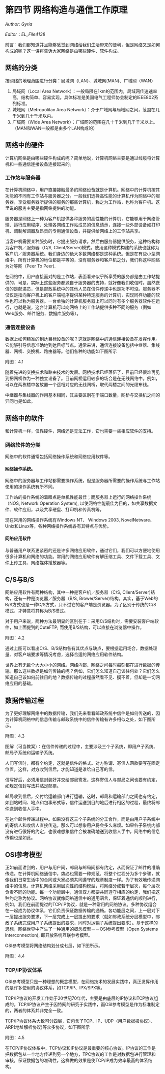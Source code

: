 # 第四节 网络构造与通信工作原理

*Author: Gyria*

*Editor：EL_File4138*

前言：我们都知道并且能够感觉到网络给我们生活带来的便利，但是网络又是如何构成的呢？这一讲将告诉大家网络是由哪些硬件、软件构成。

## 网络的分类

按网络的地理范围进行分类：局域网（LAN）、城域网(MAN)、广域网（WAN）

1. 局域网（Local Area Network）：一般局限在1km的范围内，局域网传速速率高，结构简单、容易实现，具体标准是美国电气工程师协会制定的IEEE802系列标准。
2. 城域网（Metropolitan Area Network）：介于广域网与局域网之间，范围在几千米到几十千米以内。
3. 广域网（Wide Area Network）：广域网的范围在几十千米到几千千米以上。（MAN和WAN一般都是由多个LAN构成的）

## 网络中的硬件

计算机网络是由哪些硬件构成的呢？简单地说，计算机网络主要是通过线缆将计算机和一些通信连接设备连接起来的。

### 工作站与服务器

在计算机网络中，用户直接接触最多的网络设备就是计算机。网络中的计算机按其功能的不同有工作站与服务器之分。一般我们选择高性能的计算机作为网络中的服务器，享受服务器所提供的服务的那些计算机，称之为工作站，也称为客户机。这里说的服务主要是指网络提供的功能。

服务器是网络上一种为客户机提供各种服务的高性能的计算机，它能够用于网络管理、运行应用程序、处理各网络工作站成员的信息请示，连接一些外部设备如打印机、调制解调器及昂贵的专用通信设备，并提供给网络上的工作站共享。

当客户机需要某种服务时，它提出服务请求，然后由服务器提供服务，这种结构称为客户机／服务器（C/S, Client/Server)模式。使用这种模式构建的系统也就称为客户机／服务器系统。我们身边的绝大多数网络都是这种系统。但是在有些小型网络中，所有计算机的地位都是平等的，没有服务器和客户机之分，我们称这种网络为对等网（Peer To Peer).

在网络中，用户直接面对的是工作站，表面看来似乎所享受的服务都是由工作站提供的，可是，实际上这些服务都源自于服务器的支持，就好像我们收信时，虽然送信的是邮递员，但是邮政系统中的其他人员在信件传递中也是功不可没。服务器不仅仅是指向客户机上的客户端程序提供某种特定服务的计算机，实现同样功能的软件也可以称为服务器。一台单独的计算机服务器上可以同时有多个服务器软件在运行，也就是说，这台计算机可以向网络上的工作站提供多种不同的服务（例如Web服务、邮件服务、数据库服务等）。

### 通信连接设备

数据上如何精准的到达目标设备的呢？这就是网络中的通信连接设备在发挥作用。它能够引导信息准确地到达目标节点。通常来讲，通信连接设备包括中继器、集线器、网桥、交换机、路由器等。他们各种的功能如下图所示

附图：4.1

随着先进的交换技术和路由技术的发展。网桥技术已经落伍了，目前已经很难再见到把网桥作为一种独立设备了。目前网桥运用较多的场合是在无线网络中。例如，可以在两栋楼中各放置一个遥相对应的无线网桥，取代两楼之间的光缆布线。

中继器与集线器的作用基本相同，其主要区别在于端口数量，网桥与交换机之间的异同也是如此。

## 网络中的软件

和计算机一样，仅靠硬件，网络还是无法工作，它也需要一些相应软件的支持。

### 网络软件的分类

网络中的软件通常包括网络操作系统和网络应用软件等。

#### 网络操作系统。

网络中的服务器与工作站都需要操作系统，但是服务器所需要的操作系统与工作站使用的操作系统有所不同。

工作站的操作系统的着眼点是单机性能最佳；而服务器上运行的网络操作系统（NOS, Network Operation System), 以使网络性能最佳为目的，如共享数据文件、软件应用，以及共享硬盘、打印机和传真机等。

现在常用的网络操作系统有Windows NT、 Windows 2003, NovelNetware、Unix和Linux等，各种网络操作系统各有其特点与优势。

#### 网络应用软件

与普通用户联系更紧密的还是许多网络应用软件，通过它们，我们可以方便地使用很多计算机和网络的功能。常用的网络应用软件有解压缩工具、文件下载工具、文件上传工具、网络媒体播放器等。

## C/S与B/S

网络应用软件有两种结构，其中一种是客户机／服务器（C/S, Client/Server)结构，还有一种是浏览器／服务器（B/S, Brower/Server)结构。其实，基于Web的B/S方式也是一种C/S方式，只不过它的客户端是浏览器。为了区别于传统的C/S模式，才特意将其称为B/S模式。

对于用户来说，两种方法最明显的区别在于：采用C/S结构时，需要安装客户端软件，如上面提到的CuteFTP; 而使用B/S结构，可以直接在浏览器中操作。

附图：4.2

通过上图可以看出C/S、B/S结构各有其优点与缺点，要根据运用场合，数据处理量、对客户端要求等情况考虑，选择合适的网络应用软件结构。

世界上有无数个大大小小的网络。网络内部、网络之间每时每刻都在进行数据的传输。那么这些数据是如何传输的呢？例如，它们怎么知道自己该往何处？它们怎么知道自己该如何前往目的地？数据传输的过程虽然看不见、摸不着，但却是一切网络应用的基础。

## 数据传输过程

为了更好理解网络中的数据传输，我们先来看看邮政系统中信件是如何传送的，因为计算机网络中的信息传输与邮政系统中的信件传输有许多相似之处，如下图所示。

附图：4.3

图解（可当教案）：在信件传递的过程中，主要涉及三个子系统，即用户子系统、邮局子系统和运输子系统。

人们写信时，都有个约定，这就是信件的格式。对方称谓、寄信人落款要写在固定位置。这样，对方收到信后，才能知道是谁给自己写的信。

信写好后，必须用信封装好并交给邮局寄发，这样寄信人与邮局之间也要有约定，如规定信封写法并贴足邮票。

邮局收到信后，交付给运输部门进行运输，这时，邮局和运输部门之间也有约定，如到站时间、地点和包事形式等，信件运送到目的地后进行相区的过程，最终将邮件送到收信人手中。

在达个邮件传递过程中。如果没有这三个子系统的分工合作，而是由用户子系统中的寄信人和收信人直接传送，那么可以想象用户将会多么麻烦。如果各子系统内部没有进行很好的约定，也很难想象信件会被准确地送到收信人手中。网络中的信息传输也是如此。

## OSI参考模型

正如前面讲到的，用户与用户间，邮局与邮局间都有约定，从而保证了邮件的准确传递。在计算机网络通信中，势必也需要一种规范，将整个过程分为多个步骤，就像我们日常生活中的合同或大家必须共同遵守的规章制度一样。为了有效地传递网络中的信息，计算机网络采用层次性的结构模型，将网络分成若干层次，每个层次负责不同的功能。每一个功能层中，通信双方都要共同遵守相应的约定，我们把这种约定称为协议。网络协议就像网络通信中的通用语言，保证着通信的顺利进行，例如，我们在前面提过的TCP/IP协议，就是一种常用的网络协议。多种协议组合在一起成为协议体系，它们负责保证数据传输的通畅。各功能层之间，上一层对下一层提出服务要求，下一层完成上一层提出的要求（就如邮政系统分层模型中，邮政子系统完成用户子系统提出的要求，同时对运输子系统提出要求）。基于这样的思想，网络世界中产生了一种通用的概念模型－－OSI参考模型（Open Systems Interconnection), 即开放系统互联参考模型。

OSI参考模型将网络结构划分成七层，如下图所示。

附图：4.4

### TCP/IP协议体系

OSI参考模型只是一种理想的概念模型，在网络技术的发展实践中，真正发挥作用的是许多使用的协议体系，如TCP/IP、IPX/SPX等。

TCP/IP协议的开发工作始于20世纪70年代，主要是由底层的IP协议和TCP协议组成的。TCP/IP协议产生于因特网的研究于实践中，而OSI参考模型是作为标准制定的，两者的体系并非完全一致。

TCP/IP协议体系大致可分四层，它包含了TCP、IP、UDP（用户数据报协议）、ARP(地址解析协议)等众多协议，如下图所示

附图：4.5

在TCP/IP协议体系中，TCP协议和IP协议是最重要的核心协议。IP协议的工作是把数据包从一个地方传递到另一个地方，TPC协议的工作是对数据包进行管理和审核，保证数据包的准确性，这样做的效果是使TCP/IP成为效率最高的体系结构。
